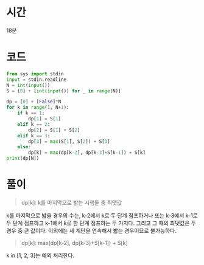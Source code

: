 # 시간
18분
# 코드
```python
from sys import stdin
input = stdin.readline
N = int(input())
S = [0] + [int(input()) for _ in range(N)]

dp = [0] + [False]*N
for k in range(1, N+1):
    if k == 1:
        dp[1] = S[1]
    elif k == 2:
        dp[2] = S[1] + S[2]
    elif k == 3:
        dp[3] = max(S[1], S[2]) + S[3]
    else:
        dp[k] = max(dp[k-2], dp[k-3]+S[k-1]) + S[k]
print(dp[N])
```
# 풀이
> dp[k]: k를 마지막으로 밟는 시행들 중 최댓값

k를 마지막으로 밟을 경우의 수는, k-2에서 k로 두 단계 점프하거나 또는 k-3에서 k-1로 두 단계 점프하고 k-1에서 k로 한 단계 점프하는 두 가지다. 그리고 그 때의 최댓값은 두 경우 중 큰 값이다. 이외에는 세 계단을 연속해서 밟는 경우이므로 불가능하다.

> dp[k]: max(dp[k-2], dp[k-3]+S[k-1]) + S[k]

k in [1, 2, 3]는 예외 처리한다.
